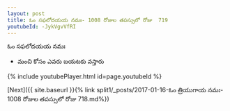 ```yaml
---
layout: post
title: ఓం సఫలోదయయ నమః- 1008 రోజుల తపస్సులో రోజు  719
youtubeId: -JykVgvVfRI
---
```

 
 
 ఓం సఫలోదయయ నమః  
 
 -  మంచి కోసం ఎవరు బయటకు వస్తారు 
 
  
 
  
 
 
 
 
 
 


{% include youtubePlayer.html id=page.youtubeId %}
 
[Next]({{ site.baseurl }}{% link  split1/_posts/2017-01-16-ఓం త్రియుగాయ నమః- 1008 రోజుల తపస్సులో రోజు  718.md%})
 
